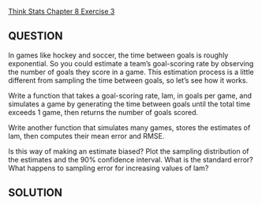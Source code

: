 [Think Stats Chapter 8 Exercise 3](http://greenteapress.com/thinkstats2/html/thinkstats2009.html#toc77)

## QUESTION

In games like hockey and soccer, the time between goals is roughly exponential. So you could estimate a team’s goal-scoring rate by observing the number of goals they score in a game. This estimation process is a little different from sampling the time between goals, so let’s see how it works.

Write a function that takes a goal-scoring rate, lam, in goals per game, and simulates a game by generating the time between goals until the total time
exceeds 1 game, then returns the number of goals scored.

Write another function that simulates many games, stores the estimates of lam, then computes their mean error and RMSE.

Is this way of making an estimate biased? 
Plot the sampling distribution of the estimates and the 90% confidence interval. 
What is the standard error?
What happens to sampling error for increasing values of lam?

## SOLUTION
